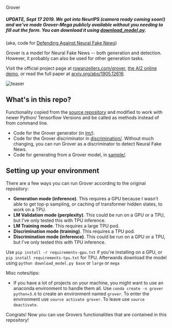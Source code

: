  Grover
##### UPDATE, Sept 17 2019. We got into NeurIPS (camera ready coming soon!) and we've made Grover-Mega publicly available without you needing to fill out the form. You can download it using [download_model.py](download_model.py).

(aka, code for [Defending Against Neural Fake News](https://arxiv.org/abs/1905.12616))

Grover is a model for Neural Fake News -- both generation and detection. However, it probably can also be used for other generation tasks. 

Visit the official project page at [rowanzellers.com/grover](https://rowanzellers.com/grover), [the AI2 online demo](https://grover.allenai.org), or read the full paper at [arxiv.org/abs/1905.12616](https://arxiv.org/abs/1905.12616). 

![teaser](https://i.imgur.com/VAGFpBe.png "teaser")

## What's in this repo?

Functionality copied from the [source repository](https://github.com/rowanz/grover) and modified to work with newer Python/ Tensorflow Versions and be called as methods instead of from command line.

* Code for the Grover generator (in [lm/](lm/)).
* Code for the Grover discriminator in [discrimination/](discrimination/). Without much changing, you can run Grover as a discriminator to detect Neural Fake News.
* Code for generating from a Grover model, in [sample/](sample/).

## Setting up your environment

There are a few ways you can run Grover according to the original repository:
* **Generation mode (inference)**. This requires a GPU because I wasn't able to get top-p sampling, or caching of transformer hidden states, to work on a TPU.
* **LM Validation mode (perplexity)**. This could be run on a GPU or a TPU, but I've only tested this with TPU inference.
* **LM Training mode**. This requires a large TPU pod.
* **Discrimination mode (training)**. This requires a TPU pod.
* **Discrimination mode (inference)**. This could be run on a GPU or a TPU, but I've only tested this with TPU inference.

Use `pip install -r requirements-gpu.txt` if you're installing on a GPU, or `pip install requirements-tpu.txt` for TPU.
Afterwards download the model using `python download_model.py base` or `large` or `mega`

Misc notes/tips:
* If you have a lot of projects on your machine, you might want to use an anaconda environment to handle them all. Use `conda create -n grover python=3.6` to create an environment named `grover`. To enter the environment use `source activate grover`. To leave use `source deactivate`.

Congrats! Now you can use Grovers functionalities that are contained in this repository!
